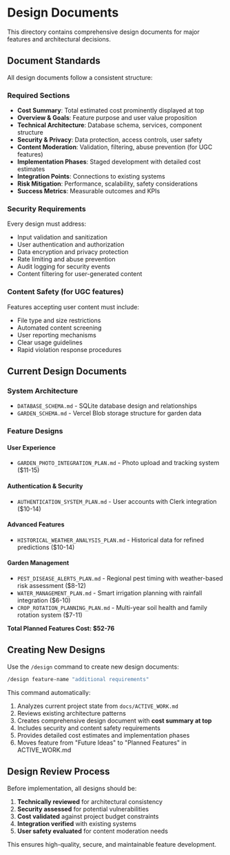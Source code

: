 # Design Documents

This directory contains comprehensive design documents for major features and architectural decisions.

## Document Standards

All design documents follow a consistent structure:

### Required Sections
- **Cost Summary**: Total estimated cost prominently displayed at top
- **Overview & Goals**: Feature purpose and user value proposition
- **Technical Architecture**: Database schema, services, component structure
- **Security & Privacy**: Data protection, access controls, user safety
- **Content Moderation**: Validation, filtering, abuse prevention (for UGC features)
- **Implementation Phases**: Staged development with detailed cost estimates
- **Integration Points**: Connections to existing systems
- **Risk Mitigation**: Performance, scalability, safety considerations
- **Success Metrics**: Measurable outcomes and KPIs

### Security Requirements
Every design must address:
- Input validation and sanitization
- User authentication and authorization
- Data encryption and privacy protection
- Rate limiting and abuse prevention
- Audit logging for security events
- Content filtering for user-generated content

### Content Safety (for UGC features)
Features accepting user content must include:
- File type and size restrictions
- Automated content screening
- User reporting mechanisms
- Clear usage guidelines
- Rapid violation response procedures

## Current Design Documents

### System Architecture
- `DATABASE_SCHEMA.md` - SQLite database design and relationships
- `GARDEN_SCHEMA.md` - Vercel Blob storage structure for garden data

### Feature Designs

#### **User Experience** 
- `GARDEN_PHOTO_INTEGRATION_PLAN.md` - Photo upload and tracking system ($11-15)

#### **Authentication & Security**
- `AUTHENTICATION_SYSTEM_PLAN.md` - User accounts with Clerk integration ($10-14)

#### **Advanced Features**
- `HISTORICAL_WEATHER_ANALYSIS_PLAN.md` - Historical data for refined predictions ($10-14)

#### **Garden Management**
- `PEST_DISEASE_ALERTS_PLAN.md` - Regional pest timing with weather-based risk assessment ($8-12)
- `WATER_MANAGEMENT_PLAN.md` - Smart irrigation planning with rainfall integration ($6-10) 
- `CROP_ROTATION_PLANNING_PLAN.md` - Multi-year soil health and family rotation system ($7-11)

**Total Planned Features Cost: $52-76**

## Creating New Designs

Use the `/design` command to create new design documents:

```bash
/design feature-name "additional requirements"
```

This command automatically:
1. Analyzes current project state from `docs/ACTIVE_WORK.md`
2. Reviews existing architecture patterns
3. Creates comprehensive design document with **cost summary at top**
4. Includes security and content safety requirements
5. Provides detailed cost estimates and implementation phases
6. Moves feature from "Future Ideas" to "Planned Features" in ACTIVE_WORK.md

## Design Review Process

Before implementation, all designs should be:
1. **Technically reviewed** for architectural consistency
2. **Security assessed** for potential vulnerabilities
3. **Cost validated** against project budget constraints
4. **Integration verified** with existing systems
5. **User safety evaluated** for content moderation needs

This ensures high-quality, secure, and maintainable feature development.